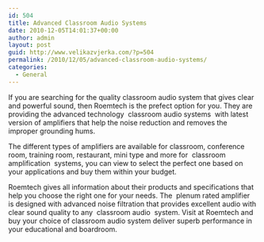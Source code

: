 ```yaml
---
id: 504
title: Advanced Classroom Audio Systems
date: 2010-12-05T14:01:37+00:00
author: admin
layout: post
guid: http://www.velikazvjerka.com/?p=504
permalink: /2010/12/05/advanced-classroom-audio-systems/
categories:
  - General
---
```

If you are searching for the quality classroom audio system that gives clear and powerful sound, then Roemtech is the prefect option for you. They are providing the advanced technology &nbsp;classroom audio systems&nbsp; with latest version of amplifiers that help the noise reduction and removes the improper grounding hums.

The different types of amplifiers are available for classroom, conference room, training room, restaurant, mini type and more for &nbsp;classroom amplification&nbsp; systems, you can view to select the perfect one based on your applications and buy them within your budget.

Roemtech gives all information about their products and specifications that help you choose the right one for your needs. The &nbsp;plenum rated amplifier&nbsp; is designed with advanced noise filtration that provides excellent audio with clear sound quality to any &nbsp;classroom audio&nbsp; system. Visit at Roemtech and buy your choice of classroom audio system deliver superb performance in your educational and boardroom.